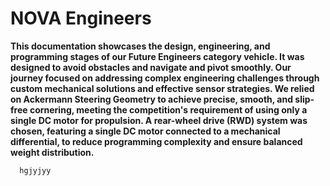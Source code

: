 #  NOVA Engineers
**This documentation showcases the design, engineering, and programming stages of our Future Engineers category vehicle. It was designed to avoid obstacles and navigate and pivot smoothly. Our journey focused on addressing complex engineering challenges through custom mechanical solutions and effective sensor strategies.
We relied on Ackermann Steering Geometry to achieve precise, smooth, and slip-free cornering, meeting the competition's requirement of using only a single DC motor for propulsion. A rear-wheel drive (RWD) system was chosen, featuring a single DC motor connected to a mechanical differential, to reduce programming complexity and ensure balanced weight distribution.**

      hgjyjyy
